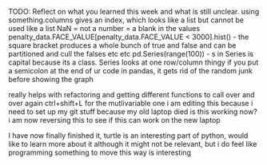 TODO: Reflect on what you learned this week and what is still unclear.
using something.columns gives an index, which looks like a list but cannot be used like a list
NaN = not a number = a blank in the values
penalty_data.FACE_VALUE[penalty_data.FACE_VALUE < 3000].hist() - the square bracket produces a whole bunch of true and false and can be partitioned and cull the falses etc etc
pd.Series(range(100)) - s in Series is capital because its a class. Series looks at one row/column thingy
if you put a semicolon at the end of ur code in pandas, it gets rid of the random junk before showing the graph


really helps with refactoring and getting different functions to call over and over again
ctrl+shift+L for the mutlivariable one
i am editing this because i need to set up my git stuff because my old laptop died
is this working now?
i am now reversing this to see if this can work on the new laptop

I have now finally finished it, turtle is an interesting part of python, would like to learn more about it although it might not be relevant, but i do feel like programming something to move this way is interesting
